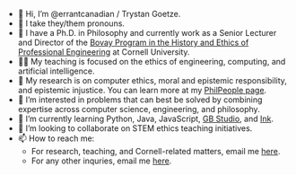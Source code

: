 - 👋 Hi, I’m @errantcanadian / Trystan Goetze.
- 🤷 I take they/them pronouns.
- 🦉 I have a Ph.D. in Philosophy and currently work as a Senior Lecturer and Director of the [Bovay Program in the History and Ethics of Professional Engineering](https://ethics.engineering.cornell.edu/) at Cornell University.
- 🧑‍🏫 My teaching is focused on the ethics of engineering, computing, and artificial intelligence.
- 📝 My research is on computer ethics, moral and epistemic responsibility, and epistemic injustice. You can learn more at my [PhilPeople page](https://philpeople.org/profiles/trystan-s-goetze).
- 👀 I’m interested in problems that can best be solved by combining expertise across computer science, engineering, and philosophy.
- 🌱 I’m currently learning Python, Java, JavaScript, [GB Studio](https://chrismaltby.itch.io/gb-studio), and [Ink](https://github.com/inkle).
- 💞️ I’m looking to collaborate on STEM ethics teaching initiatives.
- 📫 How to reach me:
  - For research, teaching, and Cornell-related matters, email me [here](mailto:tsgoetze@cornell.edu).
  - For any other inquries, email me [here](mailto:trystangoetze@duck.com).
